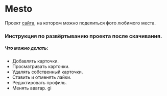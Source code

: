 # Mesto  
Проект [сайта](https://artem-chumak.github.io/mesto/), на котором можно поделиться фото любимого места.  
### Инструкция по развёртыванию проекта после скачивания.

##### Что можно делать:
- Добавлять карточки.
- Просматривать карточки.
- Удалять собственный карточки.
- Ставить и отменять лайки.
- Редактировать профиль.
- Менять аватар.
gi
